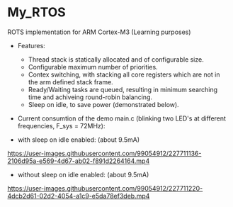 # My_RTOS
ROTS implementation for ARM Cortex-M3 (Learning purposes)

* Features:
  - Thread stack is statically allocated and of configurable size.
  - Configurable maximum number of priorities.
  - Contex switching, with stacking all core registers which are not in the arm defined stack frame.
  - Ready/Waiting tasks are queued, resulting in minimum searching time and achiveing round-robin balancing.
  - Sleep on idle, to save power (demonstrated below).
  
* Current consumtion of the demo main.c (blinking two LED's at different frequencies, F_sys = 72MHz):
 - with sleep on idle enabled: (about 9.5mA)
 
https://user-images.githubusercontent.com/99054912/227711136-2106d95a-e569-4d67-ab02-f891d2264164.mp4
 - without sleep on idle enabled: (about 9.5mA)
 
https://user-images.githubusercontent.com/99054912/227711220-4dcb2d61-02d2-4054-a1c9-e5da78ef3deb.mp4





